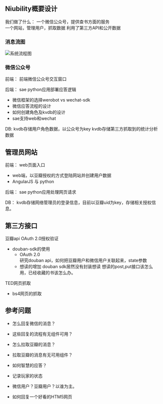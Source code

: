 ## Niubility概要设计

我们做了什么：
一个微信公众号，提供查书方面的服务  
一个网站，管理用户，抓取数据
利用了第三方API和公开数据

### 消息流图

![系统流程图](http://imglf2.ph.126.net/sukFSpjC-AOsSbaVCgpdnw==/6619119372840609329.png)



### 微信公众号

前端：
前端微信公众号交互窗口

后端：
sae python应用部署应答逻辑  

- 微信框架的选择werobot vs wechat-sdk
- 微信应答流程的设计
- 如何创建角色及kvdb的设计
- sae支持web和wechat

DB:
kvdb存储用户角色数据，以公众号为key
kvdb存储第三方抓取到的统计分析数据


## 管理员网站
前端：
web页面入口

- web端，以豆瓣授权的方式登陆网站并创建用户数据
- AngularJS 与 python

后端：
sae python应用处理网页请求

DB：
kvdb存储网络管理员的登录信息，目前以豆瓣uid为key，存储相关授权信息。


## 第三方接口
豆瓣api OAuth 2.0授权验证 

- douban-sdk的使用
  + OAuth 2.0  
  研究douban api，如何把豆瓣用户和微信用户关联起来，state参数
  + 想读的增加
  douban sdk居然没有封装想读
  想读的post,put接口该怎么用，已经收藏的书该怎么办。  

TED网页抓取

- bs4网页的抓取


## 参考问题

- 怎么回复微信的消息？
- 这些回复的流程有无组件可用？

- 怎么拉取豆瓣的消息？
- 拉取豆瓣的消息有无可用组件？

- 如何智慧的应答？
- 记录玩家的状态

- 微信用户？豆瓣用户？以谁为主。

- 如何回复一个好看的HTM5网页








